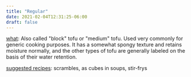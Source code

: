 ```yaml
---
title: "Regular"
date: 2021-02-04T12:31:25-06:00
draft: false
---
```

<u>what</u>: Also called "block" tofu or "medium" tofu. Used very commonly for generic cooking purposes. It has a somewhat spongy texture and retains moisture normally, and the other types of tofu are generally labeled on the basis of their water retention.
<p></p>

<u>suggested recipes</u>: scrambles, as cubes in soups, stir-frys